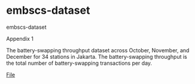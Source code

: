 # embscs-dataset
embscs-dataset

Appendix 1

The battery-swapping throughput dataset across October, November, and December for 34 stations in Jakarta.
The battery-swapping throughput is the total number of battery-swapping transactions per day.

[File](throughput_dataset_without_bss.xlsx)

